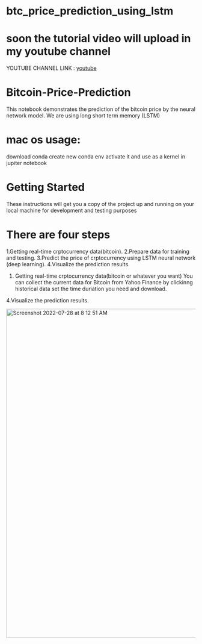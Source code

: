 # btc_price_prediction_using_lstm

# soon the tutorial video will upload in my youtube channel
YOUTUBE CHANNEL LINK : [youtube](https://www.youtube.com/c/DCinfotainment) 

# Bitcoin-Price-Prediction
This notebook demonstrates the prediction of the bitcoin price by the neural network model. We are using long short term memory (LSTM)

# mac os usage:
download conda 
create new conda env 
activate it 
and use as a kernel in jupiter notebook 

# Getting Started
These instructions will get you a copy of the project up and running on your local machine for development and testing purposes

# There are four steps 
1.Getting real-time crptocurrency data(bitcoin).
2.Prepare data for training and testing.
3.Predict the price of crptocurrency using LSTM neural network (deep learning).
4.Visualize the prediction results.

1. Getting real-time crptocurrency data(bitcoin or whatever you want)
You can collect the current data for Bitcoin from Yahoo Finance by clickinng historical data set the time duriation you need and download.


4.Visualize the prediction results.

<img width="874" alt="Screenshot 2022-07-28 at 8 12 51 AM" src="https://user-images.githubusercontent.com/50747240/181408776-9037e1c5-6b8a-47c9-936e-f76cffb4afc3.png">
